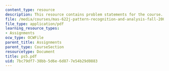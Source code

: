 ```yaml
---
content_type: resource
description: This resource contains problem statements for the course.
file: /media/courses/mas-622j-pattern-recognition-and-analysis-fall-2006/7bc79df738bb5d6e6d877e54b29d0883_ps5.pdf
file_type: application/pdf
learning_resource_types:
- Assignments
ocw_type: OCWFile
parent_title: Assignments
parent_type: CourseSection
resourcetype: Document
title: ps5.pdf
uid: 7bc79df7-38bb-5d6e-6d87-7e54b29d0883
---
```

